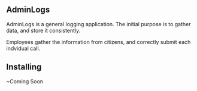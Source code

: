 ## AdminLogs

AdminLogs is a general logging application. The initial purpose is to gather data, and store it consistently.

Employees gather the information from citizens, and correctly submit each indvidual call.


## Installing

~Coming Soon


